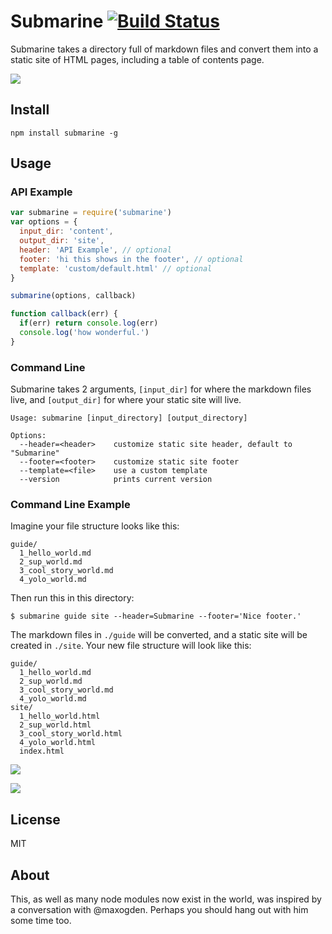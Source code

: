 # Submarine [![Build Status](https://travis-ci.org/muan/submarine.svg?branch=master)](https://travis-ci.org/muan/submarine)

Submarine takes a directory full of markdown files and convert them into a static site of HTML pages, including a table of contents page.

![](https://nodei.co/npm/submarine.png?downloads=true&stars=true)

## Install

```
npm install submarine -g
```

## Usage

### API Example

```javascript
var submarine = require('submarine')
var options = {
  input_dir: 'content',
  output_dir: 'site',
  header: 'API Example', // optional
  footer: 'hi this shows in the footer', // optional
  template: 'custom/default.html' // optional
}

submarine(options, callback)

function callback(err) {
  if(err) return console.log(err)
  console.log('how wonderful.')
}
```

### Command Line

Submarine takes 2 arguments, `[input_dir]` for where the markdown files live, and `[output_dir]` for where your static site will live.

```shell
Usage: submarine [input_directory] [output_directory]

Options:
  --header=<header>    customize static site header, default to "Submarine"
  --footer=<footer>    customize static site footer
  --template=<file>    use a custom template
  --version            prints current version
```

### Command Line Example

Imagine your file structure looks like this:

```shell
guide/
  1_hello_world.md
  2_sup_world.md
  3_cool_story_world.md
  4_yolo_world.md
```

Then run this in this directory:

```
$ submarine guide site --header=Submarine --footer='Nice footer.'
```

The markdown files in `./guide` will be converted, and a static site will be created in `./site`. Your new file structure will look like this:

```shell
guide/
  1_hello_world.md
  2_sup_world.md
  3_cool_story_world.md
  4_yolo_world.md
site/
  1_hello_world.html
  2_sup_world.html
  3_cool_story_world.html
  4_yolo_world.html
  index.html
```

![](http://cl.ly/image/0i0j3T3W1b1W/Image%202014-10-19%20at%2011.31.41%20PM.png)

![](http://cl.ly/image/3J3z413c1R0v/Image%202014-10-19%20at%2011.34.05%20PM.png)

## License

MIT

## About

This, as well as many node modules now exist in the world, was inspired by a conversation with @maxogden. Perhaps you should hang out with him some time too.
